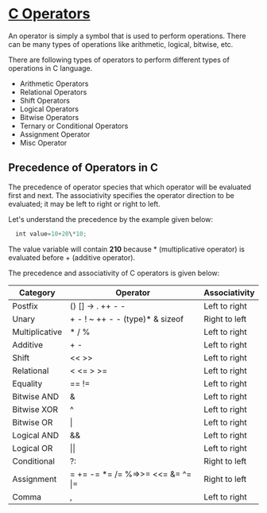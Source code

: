# [C Operators](https://www.javatpoint.com/c-operators)

An operator is simply a symbol that is used to perform operations. There can be many types of operations like arithmetic, logical, bitwise, etc.

There are following types of operators to perform different types of operations in C language.

- Arithmetic Operators
- Relational Operators
- Shift Operators
- Logical Operators
- Bitwise Operators
- Ternary or Conditional Operators
- Assignment Operator
- Misc Operator

## Precedence of Operators in C

The precedence of operator species that which operator will be evaluated first and next. The associativity specifies the operator direction to be evaluated; it may be left to right or right to left.

Let's understand the precedence by the example given below:

[](https://www.javatpoint.com/c-operators#)[](https://www.javatpoint.com/c-operators#)[](https://www.javatpoint.com/c-operators#)

```c
  int value=10+20\*10;
```

The value variable will contain **210** because \* (multiplicative operator) is evaluated before + (additive operator).

The precedence and associativity of C operators is given below:

| Category       | Operator                           | Associativity |
| -------------- | ---------------------------------- | ------------- |
| Postfix        | () [] -> . ++ - -                  | Left to right |
| Unary          | + - ! ~ ++ - - (type)\* & sizeof   | Right to left |
| Multiplicative | \* / %                             | Left to right |
| Additive       | + -                                | Left to right |
| Shift          | << >>                              | Left to right |
| Relational     | < <= > >=                          | Left to right |
| Equality       | == !=                              | Left to right |
| Bitwise AND    | &                                  | Left to right |
| Bitwise XOR    | ^                                  | Left to right |
| Bitwise OR     | \|                                 | Left to right |
| Logical AND    | &&                                 | Left to right |
| Logical OR     | \|\|                               | Left to right |
| Conditional    | ?:                                 | Right to left |
| Assignment     | = += -= \*= /= %=>>= <<= &= ^= \|= | Right to left |
| Comma          | ,                                  | Left to right |
